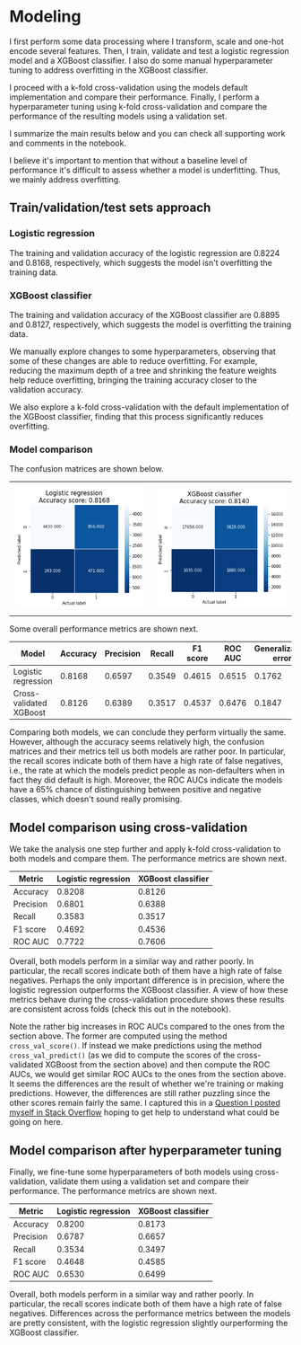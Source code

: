 # Modeling

I first perform some data processing where I transform, scale and one-hot encode several features. Then, I train, validate and test a logistic regression model and a XGBoost classifier. I also do some manual hyperparameter tuning to address overfitting in the XGBoost classifier.

I proceed with a k-fold cross-validation using the models default implementation and compare their performance. Finally, I perform a hyperparameter tuning using k-fold cross-validation and compare the performance of the resulting models using a validation set.

I summarize the main results below and you can check all supporting work and comments in the notebook.

I believe it's important to mention that without a baseline level of performance it's difficult to assess whether a model is underfitting. Thus, we mainly address overfitting.

## Train/validation/test sets approach

### Logistic regression

The training and validation accuracy of the logistic regression are 0.8224 and 0.8168, respectively, which suggests the model isn't overfitting the training data.

### XGBoost classifier

The training and validation accuracy of the XGBoost classifier are 0.8895 and 0.8127, respectively, which suggests the model is overfitting the training data.

We manually explore changes to some hyperparameters, observing that some of these changes are able to reduce overfitting. For example, reducing the maximum depth of a tree and shrinking the feature weights help reduce overfitting, bringing the training accuracy closer to the validation accuracy.

We also explore a k-fold cross-validation with the default implementation of the XGBoost classifier, finding that this process significantly reduces overfitting.

### Model comparison

The confusion matrices are shown below.

<div id="image-table">
    <table>
	    <tr>
    	    <td style="padding:10px">
        	    <img src="cm_log-reg.png" width="300"/>
      	    </td>
            <td style="padding:10px">
            	<img src="cm_xgboost.png" width="300"/>
            </td>
        </tr>
    </table>
</div>

Some overall performance metrics are shown next.

| Model                     | Accuracy  | Precision | Recall    | F1 score  | ROC AUC   | Generalization error  |
| ---                       | ---       | ---       | ---       | ---       | ---       | ---                   |
| Logistic regression       | 0.8168    | 0.6597    | 0.3549    | 0.4615    | 0.6515    | 0.1762                |
| Cross-validated XGBoost   | 0.8126    | 0.6389    | 0.3517    | 0.4537    | 0.6476    | 0.1847                |

Comparing both models, we can conclude they perform virtually the same. However, although the accuracy seems relatively high, the confusion matrices and their metrics tell us both models are rather poor. In particular, the recall scores indicate both of them have a high rate of false negatives, i.e., the rate at which the models predict people as non-defaulters when in fact they did default is high. Moreover, the ROC AUCs indicate the models have a 65% chance of distinguishing between positive and negative classes, which doesn't sound really promising.

## Model comparison using cross-validation

We take the analysis one step further and apply k-fold cross-validation to both models and compare them. The performance metrics are shown next.

| Metric    | Logistic regression   | XGBoost classifier    |
| ---       | ---                   | ---                   |
| Accuracy  | 0.8208                | 0.8126                |   
| Precision | 0.6801                | 0.6388                |  
| Recall    | 0.3583                | 0.3517                |  
| F1 score  | 0.4692                | 0.4536                |
| ROC AUC   | 0.7722                | 0.7606                |

Overall, both models perform in a similar way and rather poorly. In particular, the recall scores indicate both of them have a high rate of false negatives. Perhaps the only important difference is in precision, where the logistic regression outperforms the XGBoost classifier. A view of how these metrics behave during the cross-validation procedure shows these results are consistent across folds (check this out in the notebook).

Note the rather big increases in ROC AUCs compared to the ones from the section above. The former are computed using the method `cross_val_score()`. If instead we make predictions using the method `cross_val_predict()` (as we did to compute the scores of the cross-validated XGBoost from the section above) and then compute the ROC AUCs, we would get similar ROC AUCs to the ones from the section above. It seems the differences are the result of whether we're training or making predictions. However, the differences are still rather puzzling since the other scores remain fairly the same. I captured this in a [Question I posted myself in Stack Overflow](https://stackoverflow.com/questions/75622027/why-a-roc-auc-score-from-a-regular-cross-validation-is-very-different-from-a-roc) hoping to get help to understand what could be going on here. 

## Model comparison after hyperparameter tuning

Finally, we fine-tune some hyperparameters of both models using cross-validation, validate them using a validation set and compare their performance. The performance metrics are shown next.

| Metric    | Logistic regression   | XGBoost classifier    |
| ---       | ---                   | ---                   |
| Accuracy  | 0.8200                | 0.8173                |   
| Precision | 0.6787                | 0.6657                |  
| Recall    | 0.3534                | 0.3497                |  
| F1 score  | 0.4648                | 0.4585                |
| ROC AUC   | 0.6530                | 0.6499                |

Overall, both models perform in a similar way and rather poorly. In particular, the recall scores indicate both of them have a high rate of false negatives. Differences across the performance metrics between the models are pretty consistent, with the logistic regression slightly ourperforming the XGBoost classifier.
